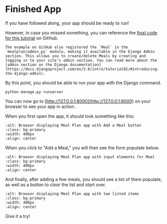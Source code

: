 # Finished App

If you have followed along, your app should be ready to run!

However, in case you missed something, you can reference the [final code for this tutorial](https://github.com/tataraba/django-unicorn-tutorial-app) on GitHub.

```{note}
The example on GitHub also registered the `Meal` in the `mealplan/admin.py` module, making it available in the Django Admin section. This allows you to create/delete Meals by creating and logging in to your site's admin section. You can read more about the [admin section on the Django documentation](https://docs.djangoproject.com/en/5.0/intro/tutorial02/#introducing-the-django-admin). 
```

By this point, you should be able to run your app with the Django command.

```shell
python manage.py runserver
```

You can now go to [http://127.0.0.1:8000](http://127.0.0.1:8000) on your browser to see your app in action.

When you first open the app, it should look something like this:

```{image} img/mealplan-home.png
:alt: Browser displaying Meal Plan app with Add a Meal button
:class: bg-primary
:width: 400px
:align: center
```

When you click to "Add a Meal," you will then see the form populate below.

```{image} img/mealplan-form.png
:alt: Browser displaying Meal Plan app with input elements for Meal
:class: bg-primary
:width: 400px
:align: center
```


And finally, after adding a few meals, you should see a list of them populate, as well as a button to _clear_ the list and start over.

```{image} img/mealplan-saved.png
:alt: Browser displaying Meal Plan app with two listed items
:class: bg-primary
:width: 400px
:align: center
```

Give it a try!
